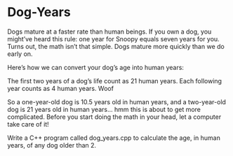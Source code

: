 # Dog-Years
Dogs mature at a faster rate than human beings. If you own a dog, you might’ve heard this rule: one year for Snoopy equals seven years for you. Turns out, the math isn’t that simple. Dogs mature more quickly than we do early on.

Here’s how we can convert your dog’s age into human years:

The first two years of a dog’s life count as 21 human years. Each following year counts as 4 human years. Woof

So a one-year-old dog is 10.5 years old in human years, and a two-year-old dog is 21 years old in human years… hmm this is about to get more complicated. Before you start doing the math in your head, let a computer take care of it!

Write a C++ program called dog_years.cpp to calculate the age, in human years, of any dog older than 2.
